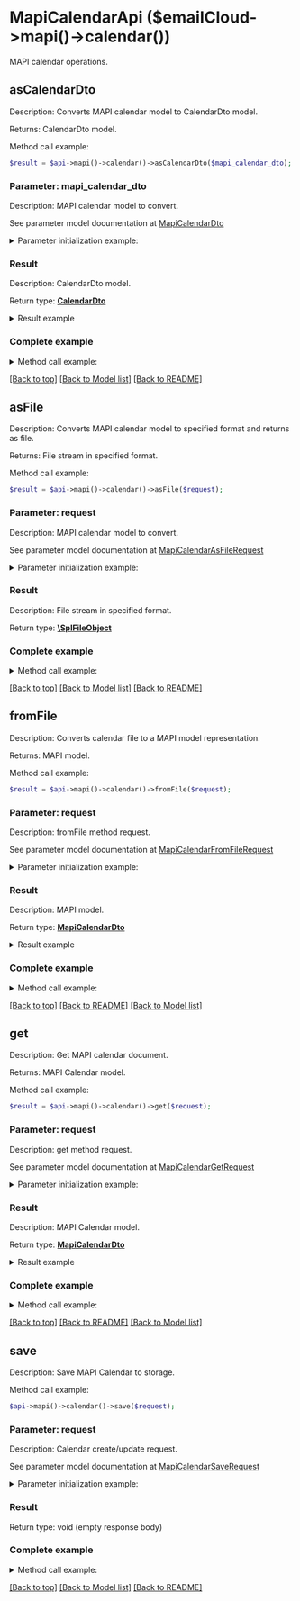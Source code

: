 # MapiCalendarApi ($emailCloud->mapi()->calendar())

MAPI calendar operations.

## asCalendarDto

Description: Converts MAPI calendar model to CalendarDto model.

Returns: CalendarDto model.

Method call example:
```php
$result = $api->mapi()->calendar()->asCalendarDto($mapi_calendar_dto);
```

### Parameter: mapi_calendar_dto

Description: MAPI calendar model to convert.

See parameter model documentation at [MapiCalendarDto](MapiCalendarDto.md)

<details>
    <summary>Parameter initialization example:</summary>
    
```php
$mapi_calendar_dto = Models::mapiCalendarDto()
    ->attendees(Models::mapiCalendarAttendeesDto()
        ->appointmentRecipients(array(
            Models::mapiRecipientDto()
                ->emailAddress('organizer@aspose.com')
                ->addressType('SMTP')
                ->displayName('Organizer Name')
                ->recipientType('MapiTo')
                ->build(),
            Models::mapiRecipientDto()
                ->emailAddress('attendee@aspose.com')
                ->addressType('SMTP')
                ->displayName('Attendee Name')
                ->recipientType('MapiTo')
                ->build()))
        ->build())
    ->busyStatus('Tentative')
    ->clientIntent(array(
        'Manager'))
    ->endDate(new DateTime())
    ->location('Some location')
    ->recurrence(Models::mapiCalendarEventRecurrenceDto()
        ->recurrencePattern(Models::mapiCalendarDailyRecurrencePatternDto()
            ->frequency('Daily')
            ->occurrenceCount(10)
            ->weekStartDay('Monday')
            ->build())
        ->build())
    ->startDate(new DateTime())
    ->organizer(Models::mapiElectronicAddressDto()
        ->emailAddress('organizer@aspose.com')
        ->build())
    ->body('Some description')
    ->subject('Some summary')
    ->build();
```

</details>


### Result

Description: CalendarDto model.

Return type: [**CalendarDto**](CalendarDto.md)

<details>
    <summary>Result example</summary>

```php
$result = Models::calendarDto()
    ->attendees(array(
        Models::mailAddress()
            ->displayName('Attendee Name')
            ->address('attendee@aspose.com')
            ->participationStatus('Accepted')
            ->build()))
    ->description('Some description')
    ->endDate(new DateTime())
    ->location('Some location')
    ->organizer(Models::mailAddress()
        ->displayName('Organizer Name')
        ->address('organizer@aspose.com')
        ->build())
    ->recurrence(Models::dailyRecurrencePatternDto()
        ->interval(-1)
        ->occurs(10)
        ->weekStart('Monday')
        ->build())
    ->startDate(new DateTime())
    ->summary('Some summary')
    ->build();
```
</details>

### Complete example

<details>
    <summary>Method call example:</summary>

```php
$api = new EmailCloud(appKey, appSid);

// Prepare parameters:
$mapi_calendar_dto = Models::mapiCalendarDto()
    ->attendees(Models::mapiCalendarAttendeesDto()
        ->appointmentRecipients(array(
            Models::mapiRecipientDto()
                ->emailAddress('organizer@aspose.com')
                ->addressType('SMTP')
                ->displayName('Organizer Name')
                ->recipientType('MapiTo')
                ->build(),
            Models::mapiRecipientDto()
                ->emailAddress('attendee@aspose.com')
                ->addressType('SMTP')
                ->displayName('Attendee Name')
                ->recipientType('MapiTo')
                ->build()))
        ->build())
    ->busyStatus('Tentative')
    ->clientIntent(array(
        'Manager'))
    ->endDate(new DateTime())
    ->location('Some location')
    ->recurrence(Models::mapiCalendarEventRecurrenceDto()
        ->recurrencePattern(Models::mapiCalendarDailyRecurrencePatternDto()
            ->frequency('Daily')
            ->occurrenceCount(10)
            ->weekStartDay('Monday')
            ->build())
        ->build())
    ->startDate(new DateTime())
    ->organizer(Models::mapiElectronicAddressDto()
        ->emailAddress('organizer@aspose.com')
        ->build())
    ->body('Some description')
    ->subject('Some summary')
    ->build();

// Call method:
$result = $api->mapi()->calendar().asCalendarDto($mapi_calendar_dto);

// Result example:
$result = Models::calendarDto()
    ->attendees(array(
        Models::mailAddress()
            ->displayName('Attendee Name')
            ->address('attendee@aspose.com')
            ->participationStatus('Accepted')
            ->build()))
    ->description('Some description')
    ->endDate(new DateTime())
    ->location('Some location')
    ->organizer(Models::mailAddress()
        ->displayName('Organizer Name')
        ->address('organizer@aspose.com')
        ->build())
    ->recurrence(Models::dailyRecurrencePatternDto()
        ->interval(-1)
        ->occurs(10)
        ->weekStart('Monday')
        ->build())
    ->startDate(new DateTime())
    ->summary('Some summary')
    ->build();
```

</details>

[[Back to top]](#) [[Back to Model list]](Models.md) [[Back to README]](README.md)
## asFile

Description: Converts MAPI calendar model to specified format and returns as file.

Returns: File stream in specified format.

Method call example:
```php
$result = $api->mapi()->calendar()->asFile($request);
```

### Parameter: request

Description: MAPI calendar model to convert.

See parameter model documentation at [MapiCalendarAsFileRequest](MapiCalendarAsFileRequest.md)

<details>
    <summary>Parameter initialization example:</summary>
    
```php
$request = Models::mapiCalendarAsFileRequest()
    ->format('Msg')
    ->value(Models::mapiCalendarDto()
        ->attendees(Models::mapiCalendarAttendeesDto()
            ->appointmentRecipients(array(
                Models::mapiRecipientDto()
                    ->emailAddress('organizer@aspose.com')
                    ->addressType('SMTP')
                    ->displayName('Organizer Name')
                    ->recipientType('MapiTo')
                    ->build(),
                Models::mapiRecipientDto()
                    ->emailAddress('attendee@aspose.com')
                    ->addressType('SMTP')
                    ->displayName('Attendee Name')
                    ->recipientType('MapiTo')
                    ->build()))
            ->build())
        ->busyStatus('Tentative')
        ->clientIntent(array(
            'Manager'))
        ->endDate(new DateTime())
        ->location('Some location')
        ->recurrence(Models::mapiCalendarEventRecurrenceDto()
            ->recurrencePattern(Models::mapiCalendarDailyRecurrencePatternDto()
                ->frequency('Daily')
                ->occurrenceCount(10)
                ->weekStartDay('Monday')
                ->build())
            ->build())
        ->startDate(new DateTime())
        ->organizer(Models::mapiElectronicAddressDto()
            ->emailAddress('organizer@aspose.com')
            ->build())
        ->body('Some description')
        ->subject('Some summary')
        ->build())
    ->build();
```

</details>


### Result

Description: File stream in specified format.

Return type: [**\SplFileObject**](\SplFileObject.md)

### Complete example

<details>
    <summary>Method call example:</summary>

```php
$api = new EmailCloud(appKey, appSid);

// Prepare parameters:
$request = Models::mapiCalendarAsFileRequest()
    ->format('Msg')
    ->value(Models::mapiCalendarDto()
        ->attendees(Models::mapiCalendarAttendeesDto()
            ->appointmentRecipients(array(
                Models::mapiRecipientDto()
                    ->emailAddress('organizer@aspose.com')
                    ->addressType('SMTP')
                    ->displayName('Organizer Name')
                    ->recipientType('MapiTo')
                    ->build(),
                Models::mapiRecipientDto()
                    ->emailAddress('attendee@aspose.com')
                    ->addressType('SMTP')
                    ->displayName('Attendee Name')
                    ->recipientType('MapiTo')
                    ->build()))
            ->build())
        ->busyStatus('Tentative')
        ->clientIntent(array(
            'Manager'))
        ->endDate(new DateTime())
        ->location('Some location')
        ->recurrence(Models::mapiCalendarEventRecurrenceDto()
            ->recurrencePattern(Models::mapiCalendarDailyRecurrencePatternDto()
                ->frequency('Daily')
                ->occurrenceCount(10)
                ->weekStartDay('Monday')
                ->build())
            ->build())
        ->startDate(new DateTime())
        ->organizer(Models::mapiElectronicAddressDto()
            ->emailAddress('organizer@aspose.com')
            ->build())
        ->body('Some description')
        ->subject('Some summary')
        ->build())
    ->build();

// Call method:
$result = $api->mapi()->calendar().asFile($request);
```

</details>

[[Back to top]](#) [[Back to Model list]](Models.md) [[Back to README]](README.md)
## **fromFile**

Description: Converts calendar file to a MAPI model representation.

Returns: MAPI model.

Method call example:
```php
$result = $api->mapi()->calendar()->fromFile($request);
```

### Parameter: request

Description: fromFile method request.

See parameter model documentation at [MapiCalendarFromFileRequest](MapiCalendarFromFileRequest.md)

<details>
    <summary>Parameter initialization example:</summary>

```php
$request = Models::MapiCalendarFromFileRequest()
    ->file(new SplFileObject('/path/to/calendar.msg'))
    ->build();
```

</details>

### Result

Description: MAPI model.

Return type: [**MapiCalendarDto**](MapiCalendarDto.md)

<details>
    <summary>Result example</summary>

```php
$result = Models::mapiCalendarDto()
    ->attendees(Models::mapiCalendarAttendeesDto()
        ->appointmentRecipients(array(
            Models::mapiRecipientDto()
                ->emailAddress('organizer@aspose.com')
                ->addressType('SMTP')
                ->displayName('Organizer Name')
                ->recipientType('MapiTo')
                ->build(),
            Models::mapiRecipientDto()
                ->emailAddress('attendee@aspose.com')
                ->addressType('SMTP')
                ->displayName('Attendee Name')
                ->recipientType('MapiTo')
                ->build()))
        ->build())
    ->busyStatus('Tentative')
    ->clientIntent(array(
        'Manager'))
    ->endDate(new DateTime())
    ->location('Some location')
    ->recurrence(Models::mapiCalendarEventRecurrenceDto()
        ->recurrencePattern(Models::mapiCalendarDailyRecurrencePatternDto()
            ->frequency('Daily')
            ->occurrenceCount(10)
            ->weekStartDay('Monday')
            ->build())
        ->build())
    ->startDate(new DateTime())
    ->organizer(Models::mapiElectronicAddressDto()
        ->emailAddress('organizer@aspose.com')
        ->build())
    ->body('Some description')
    ->subject('Some summary')
    ->build();
```
</details>

### Complete example

<details>
    <summary>Method call example:</summary>

```php
$api = new EmailCloud(appKey, appSid);

// Prepare parameters:
$file = ;

// Call method:
$result = $api->mapi()->calendar().fromFile($request);

// Result example:
$result = Models::mapiCalendarDto()
    ->attendees(Models::mapiCalendarAttendeesDto()
        ->appointmentRecipients(array(
            Models::mapiRecipientDto()
                ->emailAddress('organizer@aspose.com')
                ->addressType('SMTP')
                ->displayName('Organizer Name')
                ->recipientType('MapiTo')
                ->build(),
            Models::mapiRecipientDto()
                ->emailAddress('attendee@aspose.com')
                ->addressType('SMTP')
                ->displayName('Attendee Name')
                ->recipientType('MapiTo')
                ->build()))
        ->build())
    ->busyStatus('Tentative')
    ->clientIntent(array(
        'Manager'))
    ->endDate(new DateTime())
    ->location('Some location')
    ->recurrence(Models::mapiCalendarEventRecurrenceDto()
        ->recurrencePattern(Models::mapiCalendarDailyRecurrencePatternDto()
            ->frequency('Daily')
            ->occurrenceCount(10)
            ->weekStartDay('Monday')
            ->build())
        ->build())
    ->startDate(new DateTime())
    ->organizer(Models::mapiElectronicAddressDto()
        ->emailAddress('organizer@aspose.com')
        ->build())
    ->body('Some description')
    ->subject('Some summary')
    ->build();
```

</details>

[[Back to top]](#)  [[Back to README]](README.md) [[Back to Model list]](Models.md)

## **get**

Description: Get MAPI calendar document.

Returns: MAPI Calendar model.

Method call example:
```php
$result = $api->mapi()->calendar()->get($request);
```

### Parameter: request

Description: get method request.

See parameter model documentation at [MapiCalendarGetRequest](MapiCalendarGetRequest.md)

<details>
    <summary>Parameter initialization example:</summary>

```php
$request = Models::MapiCalendarGetRequest()
    ->file_name('calendar.msg')
    ->folder('calendar/location/on/storage')
    ->storage('First Storage')
    ->build();
```

</details>

### Result

Description: MAPI Calendar model.

Return type: [**MapiCalendarDto**](MapiCalendarDto.md)

<details>
    <summary>Result example</summary>

```php
$result = Models::mapiCalendarDto()
    ->attendees(Models::mapiCalendarAttendeesDto()
        ->appointmentRecipients(array(
            Models::mapiRecipientDto()
                ->emailAddress('organizer@aspose.com')
                ->addressType('SMTP')
                ->displayName('Organizer Name')
                ->recipientType('MapiTo')
                ->build(),
            Models::mapiRecipientDto()
                ->emailAddress('attendee@aspose.com')
                ->addressType('SMTP')
                ->displayName('Attendee Name')
                ->recipientType('MapiTo')
                ->build()))
        ->build())
    ->busyStatus('Tentative')
    ->clientIntent(array(
        'Manager'))
    ->endDate(new DateTime())
    ->location('Some location')
    ->recurrence(Models::mapiCalendarEventRecurrenceDto()
        ->recurrencePattern(Models::mapiCalendarDailyRecurrencePatternDto()
            ->frequency('Daily')
            ->occurrenceCount(10)
            ->weekStartDay('Monday')
            ->build())
        ->build())
    ->startDate(new DateTime())
    ->organizer(Models::mapiElectronicAddressDto()
        ->emailAddress('organizer@aspose.com')
        ->build())
    ->body('Some description')
    ->subject('Some summary')
    ->build();
```
</details>

### Complete example

<details>
    <summary>Method call example:</summary>

```php
$api = new EmailCloud(appKey, appSid);

// Prepare parameters:
$file_name = ;
$folder = ;
$storage = ;

// Call method:
$result = $api->mapi()->calendar().get($request);

// Result example:
$result = Models::mapiCalendarDto()
    ->attendees(Models::mapiCalendarAttendeesDto()
        ->appointmentRecipients(array(
            Models::mapiRecipientDto()
                ->emailAddress('organizer@aspose.com')
                ->addressType('SMTP')
                ->displayName('Organizer Name')
                ->recipientType('MapiTo')
                ->build(),
            Models::mapiRecipientDto()
                ->emailAddress('attendee@aspose.com')
                ->addressType('SMTP')
                ->displayName('Attendee Name')
                ->recipientType('MapiTo')
                ->build()))
        ->build())
    ->busyStatus('Tentative')
    ->clientIntent(array(
        'Manager'))
    ->endDate(new DateTime())
    ->location('Some location')
    ->recurrence(Models::mapiCalendarEventRecurrenceDto()
        ->recurrencePattern(Models::mapiCalendarDailyRecurrencePatternDto()
            ->frequency('Daily')
            ->occurrenceCount(10)
            ->weekStartDay('Monday')
            ->build())
        ->build())
    ->startDate(new DateTime())
    ->organizer(Models::mapiElectronicAddressDto()
        ->emailAddress('organizer@aspose.com')
        ->build())
    ->body('Some description')
    ->subject('Some summary')
    ->build();
```

</details>

[[Back to top]](#)  [[Back to README]](README.md) [[Back to Model list]](Models.md)

## save

Description: Save MAPI Calendar to storage.


Method call example:
```php
$api->mapi()->calendar()->save($request);
```

### Parameter: request

Description: Calendar create/update request.

See parameter model documentation at [MapiCalendarSaveRequest](MapiCalendarSaveRequest.md)

<details>
    <summary>Parameter initialization example:</summary>
    
```php
$request = Models::mapiCalendarSaveRequest()
    ->format('Msg')
    ->storageFile(Models::storageFileLocation()
        ->fileName('calendar.msg')
        ->storage('First Storage')
        ->folderPath('file/location/folder/on/storage')
        ->build())
    ->value(Models::mapiCalendarDto()
        ->attendees(Models::mapiCalendarAttendeesDto()
            ->appointmentRecipients(array(
                Models::mapiRecipientDto()
                    ->emailAddress('organizer@aspose.com')
                    ->addressType('SMTP')
                    ->displayName('Organizer Name')
                    ->recipientType('MapiTo')
                    ->build(),
                Models::mapiRecipientDto()
                    ->emailAddress('attendee@aspose.com')
                    ->addressType('SMTP')
                    ->displayName('Attendee Name')
                    ->recipientType('MapiTo')
                    ->build()))
            ->build())
        ->busyStatus('Tentative')
        ->clientIntent(array(
            'Manager'))
        ->endDate(new DateTime())
        ->location('Some location')
        ->recurrence(Models::mapiCalendarEventRecurrenceDto()
            ->recurrencePattern(Models::mapiCalendarDailyRecurrencePatternDto()
                ->frequency('Daily')
                ->occurrenceCount(10)
                ->weekStartDay('Monday')
                ->build())
            ->build())
        ->startDate(new DateTime())
        ->organizer(Models::mapiElectronicAddressDto()
            ->emailAddress('organizer@aspose.com')
            ->build())
        ->body('Some description')
        ->subject('Some summary')
        ->build())
    ->build();
```

</details>


### Result

Return type: void (empty response body)

### Complete example

<details>
    <summary>Method call example:</summary>

```php
$api = new EmailCloud(appKey, appSid);

// Prepare parameters:
$request = Models::mapiCalendarSaveRequest()
    ->format('Msg')
    ->storageFile(Models::storageFileLocation()
        ->fileName('calendar.msg')
        ->storage('First Storage')
        ->folderPath('file/location/folder/on/storage')
        ->build())
    ->value(Models::mapiCalendarDto()
        ->attendees(Models::mapiCalendarAttendeesDto()
            ->appointmentRecipients(array(
                Models::mapiRecipientDto()
                    ->emailAddress('organizer@aspose.com')
                    ->addressType('SMTP')
                    ->displayName('Organizer Name')
                    ->recipientType('MapiTo')
                    ->build(),
                Models::mapiRecipientDto()
                    ->emailAddress('attendee@aspose.com')
                    ->addressType('SMTP')
                    ->displayName('Attendee Name')
                    ->recipientType('MapiTo')
                    ->build()))
            ->build())
        ->busyStatus('Tentative')
        ->clientIntent(array(
            'Manager'))
        ->endDate(new DateTime())
        ->location('Some location')
        ->recurrence(Models::mapiCalendarEventRecurrenceDto()
            ->recurrencePattern(Models::mapiCalendarDailyRecurrencePatternDto()
                ->frequency('Daily')
                ->occurrenceCount(10)
                ->weekStartDay('Monday')
                ->build())
            ->build())
        ->startDate(new DateTime())
        ->organizer(Models::mapiElectronicAddressDto()
            ->emailAddress('organizer@aspose.com')
            ->build())
        ->body('Some description')
        ->subject('Some summary')
        ->build())
    ->build();

// Call method:
$api->mapi()->calendar().save($request);
```

</details>

[[Back to top]](#) [[Back to Model list]](Models.md) [[Back to README]](README.md)

